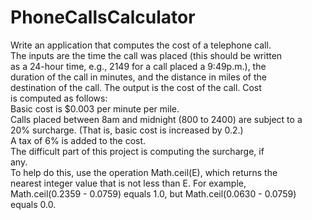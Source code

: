 # PhoneCallsCalculator

 
  Write an application that computes the cost of a telephone call.      
  The inputs are the time the call was placed (this should be written   
  as a 24-hour time, e.g., 2149 for a call placed a 9:49p.m.), the      
  duration of the call in minutes, and the distance in miles of the     
  destination of the call. The output is the cost of the call. Cost      
  is computed as follows:                                               
  Basic cost is $0.003 per minute per mile.                             
  Calls placed between 8am and midnight (800 to 2400) are subject to a  
  20% surcharge. (That is, basic cost is increased by 0.2.)              
  A tax of 6% is added to the cost.                                     
  The difficult part of this project is computing the surcharge, if     
  any.                                                                  
  To help do this, use the operation Math.ceil(E), which returns the    
  nearest integer value that is not less than E. For example,           
  Math.ceil(0.2359 - 0.0759) equals 1.0, but Math.ceil(0.0630 - 0.0759) 
  equals 0.0.                                                           
